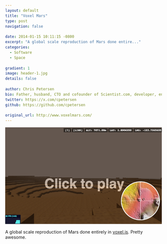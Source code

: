 ```yaml
---
layout: default
title: "Voxel Mars"
type: post
navigation: false

date: 2014-01-15 10:11:15 -0800
excerpt: "A global scale reproduction of Mars done entire..."
categories:
  - Software
  - Space

gradient: 1
image: header-1.jpg
details: false

author: Chris Petersen
bio: Father, husband, CTO and cofounder of Scientist.com, developer, entrepreneur and technologist.
twitter: https://x.com/cpetersen
github: https://github.com/cpetersen

original_url: http://www.voxelmars.com/
---
```



  ![bc4f30d551c3ec5ade0644ad7a297e80.png](/assets/import/bc4f30d551c3ec5ade0644ad7a297e80.png) 

 A global scale reproduction of Mars done entirely in  [voxel.js](http://voxeljs.com/). Pretty awesome. 

 
